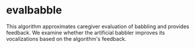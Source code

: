 # evalbabble
This algorithm approximates caregiver evaluation of babbling and provides feedback. We examine whether the artificial babbler improves its vocalizations based on the algorithm's feedback. 
